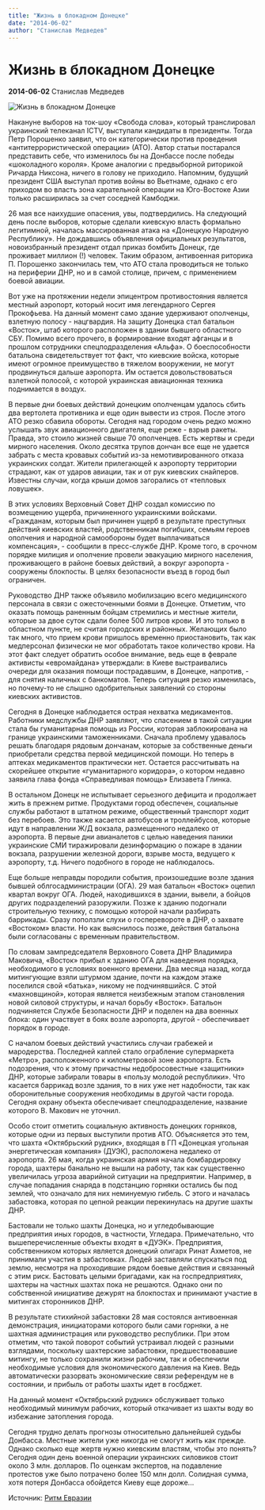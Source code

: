 ```yaml
---
title: "Жизнь в блокадном Донецке"
date: "2014-06-02"
author: "Станислав Медведев"
---
```


# Жизнь в блокадном Донецке

**2014-06-02** Станислав Медведев

![Жизнь в блокадном Донецке](http://www.ritmeurasia.org/images/myfls/muzhestvo-i-krasota-blokadnogo-donecka/3.jpg)

Накануне выборов на ток-шоу «Свобода слова», который транслировал украинский телеканал ICTV, выступали кандидаты в президенты. Тогда Петр Порошенко заявил, что он категорически против проведения «антитеррористической операции» (АТО). Автор статьи постарался представить себе, что изменилось бы на Донбассе после победы «шоколадного короля». Кроме аналогии с предвыборной риторикой Ричарда Никсона, ничего в голову не приходило. Напомним, будущий президент США выступал против войны во Вьетнаме, однако с его приходом во власть зона карательной операции на Юго-Востоке Азии только расширилась за счет соседней Камбоджи.

26 мая все наихудшие опасения, увы, подтвердились. На следующий день после выборов, которые сделали киевскую власть формально легитимной, началась массированная атака на «Донецкую Народную Республику». Не дождавшись объявления официальных результатов, новоизбранный президент отдал приказ бомбить Донецк, где проживает миллион (!) человек. Таким образом, антивоенная риторика П. Порошенко закончилась тем, что АТО стала проводиться не только на периферии ДНР, но и в самой столице, причем, с применением боевой авиации.

Вот уже на протяжении недели эпицентром противостояния является местный аэропорт, который носит имя легендарного Сергея Прокофьева. На данный момент само здание удерживают ополченцы, взлетную полосу - нацгвардия. На защиту Донецка стал батальон «Восток», штаб которого расположен в здании бывшего областного СБУ. Помимо всего прочего, в формирование входят афганцы и в прошлом сотрудники спецподразделения «Альфа». О боеспособности батальона свидетельствует тот факт, что киевские войска, которые имеют огромное преимущество в тяжелом вооружении, не могут продвинуться дальше аэропорта. Им остается довольствоваться взлетной полосой, с которой украинская авиационная техника поднимается в воздух.

В первые дни боевых действий донецким ополченцам удалось сбить два вертолета противника и еще один вывести из строя. После этого АТО резко сбавила обороты. Сегодня над городом очень редко можно услышать звук авиационного двигателя, еще реже - взрыв ракеты. Правда, это стоило жизней свыше 70 ополченцев. Есть жертвы и среди мирного населения. Около десятка трупов дончан все еще не удается забрать с места кровавых событий из-за немотивированного отказа украинских солдат. Жители прилегающей к аэропорту территории страдают, как от ударов авиации, так и от рук киевских снайперов. Известны случаи, когда крыши домов загорались от «тепловых ловушек».

В этих условиях Верховный Совет ДНР создал комиссию по возмещению ущерба, причиненного украинскими войсками. «Гражданам, которым был причинен ущерб в результате преступных действий киевских властей, родственникам погибших, семьям героев ополчения и народной самообороны будет выплачиваться компенсация», - сообщили в пресс-службе ДНР. Кроме того, в срочном порядке милиция и ополчение провели эвакуацию мирного населения, проживающего в районе боевых действий, а вокруг аэропорта - сооружены блокпосты. В целях безопасности въезд в город был ограничен.

Руководство ДНР также объявило мобилизацию всего медицинского персонала в связи с ожесточенными боями в Донецке. Отметим, что оказать помощь раненным бойцам стремились и местные жители, которые за двое суток сдали более 500 литров крови. И это только в областном пункте, не считая городских и районных. Желающих было так много, что прием крови пришлось временно приостановить, так как медперсонал физически не мог обработать такое количество крови. На этот факт следует обратить особое внимание, ведь еще в феврале активисты «евромайдана» утверждали: в Киеве выстраивались очереди для оказания помощи пострадавшим, в Донецке, напротив, - для снятия наличных с банкоматов. Теперь ситуация резко изменилась, но почему-то не слышно одобрительных заявлений со стороны киевских активистов.

Сегодня в Донецке наблюдается острая нехватка медикаментов. Работники медслужбы ДНР заявляют, что спасением в такой ситуации стала бы гуманитарная помощь из России, которая заблокирована на границе украинскими таможенниками. Сначала проблему удавалось решать благодаря рядовым дончанам, которые за собственные деньги приобретали средства первой медицинской помощи. Но теперь в аптеках медикаментов практически нет. Остается рассчитывать на скорейшее открытие «гуманитарного коридора», о котором недавно заявила глава фонда «Справедливая помощь» Елизавета Глинка.

В остальном Донецк не испытывает серьезного дефицита и продолжает жить в прежнем ритме. Продуктами город обеспечен, социальные службы работают в штатном режиме, общественный транспорт ходит без перебоев. Это также касается автобусов и троллейбусов, которые идут в направлении Ж/Д вокзала, размещенного недалеко от аэропорта. В первые дни авианалетов с целью наведения паники украинские СМИ тиражировали дезинформацию о пожаре в здании вокзала, разрушении железной дороги, взрыве моста, ведущего к аэропорту, т.д. Ничего подобного в городе не наблюдалось.

Еще больше неправды породили события, произошедшие возле здания бывшей облгосадминистрации (ОГА). 29 мая батальон «Восток» оцепил квартал вокруг ОГА. Людей, находившихся в здании, вывели, а бойцов других подразделений разоружили. Позже к зданию подогнали строительную технику, с помощью которой начали разбирать баррикады. Сразу поползли слухи о госперевороте в ДНР, о захвате «Востоком» власти. Но как выяснилось позже, действия батальона были согласованы с временным правительством.

По словам зампредседателя Верховного Совета ДНР Владимира Маковича, «Восток» прибыл к зданию ОГА для наведения порядка, необходимого в условиях военного времени. Два месяца назад, когда митингующие взяли штурмом здание, почти на каждом этаже поселился свой «батька», никому не подчинявшийся. С этой «махновщиной», которая является неизбежным этапом становления новой силовой структуры, и начал борьбу «Восток». Батальон подчиняется Службе Безопасности ДНР и поделен на два военных блока: один участвует в боях возле аэропорта, другой - обеспечивает порядок в городе.

С началом боевых действий участились случаи грабежей и мародерства. Последней каплей стало ограбление супермаркета «Метро», расположенного к километровой зоне аэропорта. Есть подозрения, что к этому причастны недобросовестные «защитники» ДНР, которые забирали товары в «пользу молодой республики». Что касается баррикад возле здания, то в них уже нет надобности, так как оборонительные сооружения необходимы в другой части города. Сегодня охрану объекта обеспечивает спецподразделение, название которого В. Макович не уточнил.

Особо стоит отметить социальную активность донецких горняков, которые одни из первых выступили против АТО. Объясняется это тем, что шахта «Октябрьский рудник», входящая в ГП «Донецкая угольная энергетическая компания» (ДУЭК), расположена недалеко от аэропорта. 26 мая, когда украинская армия начала бомбардировку города, шахтеры банально не вышли на работу, так как существенно увеличилась угроза аварийной ситуации на предприятии. Например, в случае попадания снаряда в подстанцию горняки остались бы под землей, что означало для них неминуемую гибель. С этого и началась забастовка, которая по цепной реакции перекинулась на другие шахты ДНР.

Бастовали не только шахты Донецка, но и угледобывающие предприятия иных городов, в частности, Угледара. Примечательно, что вышеперечисленные объекты входят в «ДУЭК». Предприятия, собственником которых является донецкий олигарх Ринат Ахметов, не принимали участия в забастовках. Людей заставляли спускаться под землю, несмотря на проходившие рядом боевые действия и связанный с этим риск. Бастовать целыми бригадами, как на госпредприятиях, шахтеры на частных шахтах пока не решаются. Однако они по собственной инициативе дежурят на блокпостах и принимают участие в митингах сторонников ДНР.

В результате стихийной забастовки 28 мая состоялся антивоенная демонстрация, инициаторами которого были сами горняки, а не шахтная администрация или руководство республики. При этом отметим, что такой поворот событий устраивал людей с разными взглядами, поскольку шахтерские забастовки, предшествовавшие митингу, не только сохранили жизни рабочим, так и обеспечили необходимые условия для экономического давления на Киев. Ведь автоматически разорвать экономические связи референдум не в состоянии, и прибыль от работы шахты идет в госбджет.

На данный момент «Октябрьский рудник» обслуживает только необходимый минимум рабочих, который откачивает из шахты воду во избежание затопления города.

Сегодня трудно делать прогнозы относительно дальнейшей судьбы Донбасса. Местные жители уже никогда не смогут жить как прежде. Однако сколько еще жертв нужно киевским властям, чтобы это понять? Сегодня один день военной операции украинских силовиков стоит около 3 млн. долларов. По оценкам экспертов, на подавление протестов уже было потрачено более 150 млн долл. Солидная сумма, хотя потеря Донбасса обойдется Киеву еще дороже...

Источник: [Ритм Евразии](http://www.ritmeurasia.org/news--2014-06-02--muzhestvo-i-krasota-blokadnogo-donecka-13015)